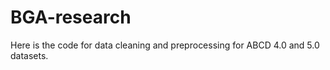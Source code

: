 # BGA-research
Here is the code for data cleaning and preprocessing for ABCD 4.0 and 5.0 datasets. 
